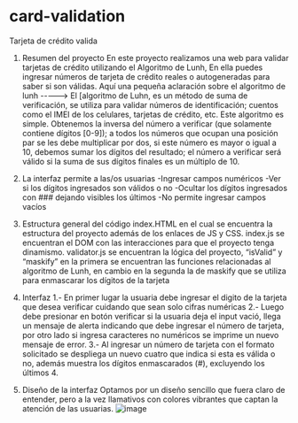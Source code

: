 # card-validation

Tarjeta de crédito valida

1. Resumen del proyecto
En este proyecto realizamos una web para validar tarjetas de crédito utilizando el Algoritmo de Lunh, En ella puedes ingresar números de tarjeta de crédito reales o autogeneradas para saber si son válidas.
Aquí una pequeña aclaración sobre el algoritmo de lunh ----->
El [algoritmo de Luhn, es un método de suma de verificación, se utiliza para validar números de identificación; cuentos como el IMEI de los celulares, tarjetas de crédito, etc.
Este algoritmo es simple. Obtenemos la inversa del número a verificar (que solamente contiene dígitos [0-9]); a todos los números que ocupan una posición par se les debe multiplicar por dos, si este número es mayor o igual a 10, debemos sumar los dígitos del resultado; el número a verificar será válido si la suma de sus dígitos finales es un múltiplo de 10.

2. La interfaz permite a las/os usuarias
-Ingresar campos numéricos 
-Ver si los dígitos ingresados son válidos o no 
-Ocultar los dígitos ingresados con ### dejando visibles los últimos 
-No permite ingresar campos vacíos

3. Estructura general del código
index.HTML en el cual se encuentra la estructura del proyecto además de los enlaces de JS y CSS.
index.js se encuentran el DOM con las interacciones para que el proyecto tenga dinamismo.
validator.js se encuentran la lógica del proyecto, “isValid” y “maskify” en la primera se encuentran las funciones relacionadas al algoritmo de Lunh, en cambio en la segunda la de maskify que se utiliza para enmascarar los dígitos de la tarjeta
4. Interfaz
1.- En primer lugar la usuaria debe ingresar el digito de la tarjeta que desea verificar cuidando que sean solo cifras numéricas 2.- Luego debe presionar en botón verificar si la usuaria deja el input vació, llega un mensaje de alerta indicando que debe ingresar el número de tarjeta, por otro lado si ingresa caracteres no numéricos se imprime un nuevo mensaje de error. 3.- Al ingresar un número de tarjeta con el formato solicitado se despliega un nuevo cuatro que indica si esta es válida o no, además muestra los dígitos enmascarados (#), excluyendo los últimos 4.
5. Diseño de la interfaz
Optamos por un diseño sencillo que fuera claro de entender, pero a la vez llamativos con colores vibrantes que captan la atención de las usuarias.
![image](https://user-images.githubusercontent.com/124455712/222547004-f5d9d263-ba08-4e7f-b16e-0fa7b46ede33.png)
